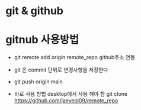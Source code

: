 # git & github
# gitnub 사용방법
- git remote add origin remote_repo github주소 연동
- git 은 commit 단위로 변경사항을 저장한다
- git push origin main

- 바로 사용 방법 desktop에서 사용 해야 함 git clone https://github.com/jaeyeol09/remote_repo
